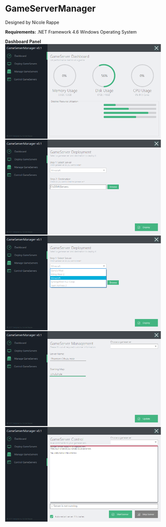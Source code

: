 # GameServerManager #
Designed by Nicole Rappe

**Requirements:**
.NET Framework 4.6
Windows Operating System

**Dashboard Panel**
![ScreenShot](Screenshots/Screenshot01.png)
![ScreenShot](Screenshots/Screenshot02.png)
![ScreenShot](Screenshots/Screenshot03.png)
![ScreenShot](Screenshots/Screenshot04.png)
![ScreenShot](Screenshots/Screenshot05.png)
